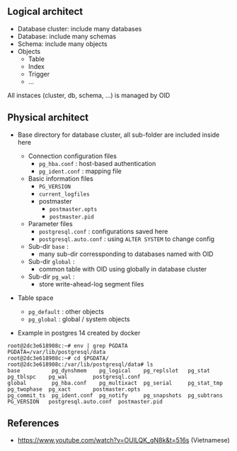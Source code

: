 ## Logical architect

- Database cluster: include many databases
- Database: include many schemas
- Schema: include many objects
- Objects
  - Table
  - Index
  - Trigger
  - ...

All instaces (cluster, db, schema, ...) is managed by OID

## Physical architect

- Base directory for database cluster, all sub-folder are included inside here
  - Connection configuration files
    - `pg_hba.conf` : host-based authentication
    - `pg_ident.conf` : mapping file
  - Basic information files
    - `PG_VERSION`
    - `current_logfiles`
    - postmaster
      - `postmaster.opts`
      - `postmaster.pid`
  - Parameter files
    - `postgresql.conf` : configurations saved here
    - `postgresql.auto.conf` : using `ALTER SYSTEM` to change config
  - Sub-dir `base` :
    - many sub-dir corressponding to databases named with OID
  - Sub-dir `global` :
    - common table with OID using globally in database cluster
  - Sub-dir `pg_wal` :
    - store write-ahead-log segment files
- Table space
  - `pg_default` : other objects
  - `pg_global` : global / system objects

- Example in postgres 14 created by docker
```
root@2dc3e618908c:~# env | grep PGDATA
PGDATA=/var/lib/postgresql/data
root@2dc3e618908c:~# cd $PGDATA/
root@2dc3e618908c:/var/lib/postgresql/data# ls
base	      pg_dynshmem    pg_logical    pg_replslot	 pg_stat      pg_tblspc    pg_wal		 postgresql.conf
global	      pg_hba.conf    pg_multixact  pg_serial	 pg_stat_tmp  pg_twophase  pg_xact		 postmaster.opts
pg_commit_ts  pg_ident.conf  pg_notify	   pg_snapshots  pg_subtrans  PG_VERSION   postgresql.auto.conf  postmaster.pid
```

## References
- https://www.youtube.com/watch?v=OUlLQK_gN8k&t=516s (Vietnamese)